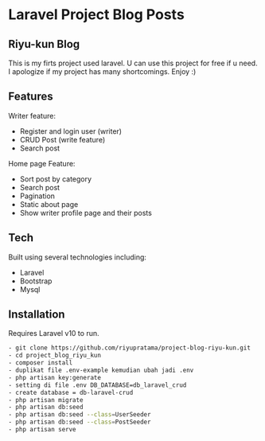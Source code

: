 # Laravel Project Blog Posts
## Riyu-kun Blog

This is my firts project used laravel. U can use this project for free if u need.
I apologize if my project has many shortcomings. Enjoy :)

## Features
Writer feature:
- Register and login user (writer)
- CRUD Post (write feature)
- Search post

Home page Feature:
- Sort post by category
- Search post
- Pagination
- Static about page
- Show writer profile page and their posts

## Tech

Built using several technologies including:

- Laravel
- Bootstrap
- Mysql

## Installation

Requires Laravel v10 to run.

```sh
- git clone https://github.com/riyupratama/project-blog-riyu-kun.git
- cd project_blog_riyu_kun
- composer install
- duplikat file .env-example kemudian ubah jadi .env
- php artisan key:generate
- setting di file .env DB_DATABASE=db_laravel_crud
- create database = db-laravel-crud
- php artisan migrate
- php artisan db:seed
- php artisan db:seed --class=UserSeeder
- php artisan db:seed --class=PostSeeder
- php artisan serve

```
